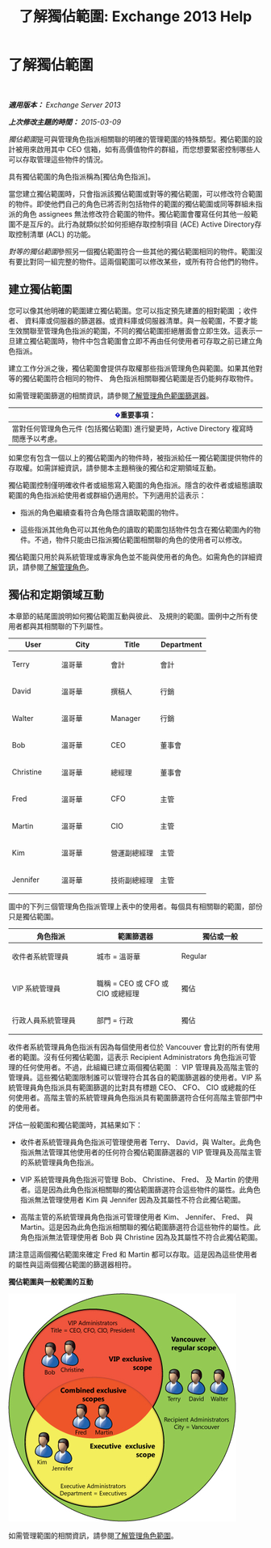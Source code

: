 ﻿---
title: '了解獨佔範圍: Exchange 2013 Help'
TOCTitle: 了解獨佔範圍
ms:assetid: 32492622-3b01-4e3b-8288-ed39525eea75
ms:mtpsurl: https://technet.microsoft.com/zh-tw/library/Dd638110(v=EXCHG.150)
ms:contentKeyID: 50472812
ms.date: 05/21/2018
mtps_version: v=EXCHG.150
ms.translationtype: MT
---

# 了解獨佔範圍

 

_**適用版本：** Exchange Server 2013_

_**上次修改主題的時間：** 2015-03-09_

*獨佔範圍*是可與管理角色指派相關聯的明確的管理範圍的特殊類型。獨佔範圍的設計被用來啟用其中 CEO 信箱，如有高價值物件的群組，而您想要緊密控制哪些人可以存取管理這些物件的情況。

具有獨佔範圍的角色指派稱為\[獨佔角色指派\]。

當您建立獨佔範圍時，只會指派該獨佔範圍或對等的獨佔範圍，可以修改符合範圍的物件。即使他們自己的角色已將否則包括物件的範圍的獨佔範圍或同等群組未指派的角色 assignees 無法修改符合範圍的物件。獨佔範圍會覆寫任何其他一般範圍不是互斥的。此行為就類似於如何拒絕存取控制項目 (ACE) Active Directory存取控制清單 (ACL) 的功能。

*對等的獨佔範圍*參照另一個獨佔範圍符合一些其他的獨佔範圍相同的物件。範圍沒有要比對同一組完整的物件。這兩個範圍可以修改某些，或所有符合他們的物件。

## 建立獨佔範圍

您可以像其他明確的範圍建立獨佔範圍。您可以指定預先建置的相對範圍 ；收件者、 資料庫或伺服器的篩選器。或資料庫或伺服器清單。與一般範圍，不要才能生效關聯至管理角色指派的範圍，不同的獨佔範圍拒絕層面會立即生效。這表示一旦建立獨佔範圍時，物件中包含範圍會立即不再由任何使用者可存取之前已建立角色指派。

建立工作分派之後，獨佔範圍會提供存取權那些指派管理角色與範圍。如果其他對等的獨佔範圍符合相同的物件、 角色指派相關聯獨佔範圍是否仍能夠存取物件。

如需管理範圍篩選的相關資訊，請參閱[了解管理角色範圍篩選器](understanding-management-role-scope-filters-exchange-2013-help.md)。

<table>
<thead>
<tr class="header">
<th><img src="images/Bb124558.important(EXCHG.150).gif" title="重要事項" alt="重要事項" />重要事項：</th>
</tr>
</thead>
<tbody>
<tr class="odd">
<td>當對任何管理角色元件 (包括獨佔範圍) 進行變更時，Active Directory 複寫時間應予以考慮。</td>
</tr>
</tbody>
</table>


如果您有包含一個以上的獨佔範圍內的物件時，被指派給任一獨佔範圍提供物件的存取權。如需詳細資訊，請參閱本主題稍後的獨佔和定期領域互動。

獨佔範圍控制僅明確收件者或組態寫入範圍的角色指派。隱含的收件者或組態讀取範圍的角色指派給使用者或群組仍適用於。下列適用於這表示：

  - 指派的角色繼續查看符合角色隱含讀取範圍的物件。

  - 這些指派其他角色可以其他角色的讀取的範圍包括物件包含在獨佔範圍內的物件。不過，物件只能由已指派獨佔範圍相關聯的角色的使用者可以修改。

獨佔範圍只用於與系統管理或專家角色並不能與使用者的角色。如需角色的詳細資訊，請參閱[了解管理角色](understanding-management-roles-exchange-2013-help.md)。

## 獨佔和定期領域互動

本章節的結尾圖說明如何獨佔範圍互動與彼此、 及規則的範圍。圖例中之所有使用者都與其相關聯的下列屬性。


<table>
<colgroup>
<col style="width: 25%" />
<col style="width: 25%" />
<col style="width: 25%" />
<col style="width: 25%" />
</colgroup>
<thead>
<tr class="header">
<th>User</th>
<th>City</th>
<th>Title</th>
<th>Department</th>
</tr>
</thead>
<tbody>
<tr class="odd">
<td><p>Terry</p></td>
<td><p>溫哥華</p></td>
<td><p>會計</p></td>
<td><p>會計</p></td>
</tr>
<tr class="even">
<td><p>David</p></td>
<td><p>溫哥華</p></td>
<td><p>撰稿人</p></td>
<td><p>行銷</p></td>
</tr>
<tr class="odd">
<td><p>Walter</p></td>
<td><p>溫哥華</p></td>
<td><p>Manager</p></td>
<td><p>行銷</p></td>
</tr>
<tr class="even">
<td><p>Bob</p></td>
<td><p>溫哥華</p></td>
<td><p>CEO</p></td>
<td><p>董事會</p></td>
</tr>
<tr class="odd">
<td><p>Christine</p></td>
<td><p>溫哥華</p></td>
<td><p>總經理</p></td>
<td><p>董事會</p></td>
</tr>
<tr class="even">
<td><p>Fred</p></td>
<td><p>溫哥華</p></td>
<td><p>CFO</p></td>
<td><p>主管</p></td>
</tr>
<tr class="odd">
<td><p>Martin</p></td>
<td><p>溫哥華</p></td>
<td><p>CIO</p></td>
<td><p>主管</p></td>
</tr>
<tr class="even">
<td><p>Kim</p></td>
<td><p>溫哥華</p></td>
<td><p>營運副總經理</p></td>
<td><p>主管</p></td>
</tr>
<tr class="odd">
<td><p>Jennifer</p></td>
<td><p>溫哥華</p></td>
<td><p>技術副總經理</p></td>
<td><p>主管</p></td>
</tr>
</tbody>
</table>


圖中的下列三個管理角色指派管理上表中的使用者。每個具有相關聯的範圍，部份只是獨佔範圍。


<table>
<colgroup>
<col style="width: 33%" />
<col style="width: 33%" />
<col style="width: 33%" />
</colgroup>
<thead>
<tr class="header">
<th>角色指派</th>
<th>範圍篩選器</th>
<th>獨佔或一般</th>
</tr>
</thead>
<tbody>
<tr class="odd">
<td><p>收件者系統管理員</p></td>
<td><p>城市 = 溫哥華</p></td>
<td><p>Regular</p></td>
</tr>
<tr class="even">
<td><p>VIP 系統管理員</p></td>
<td><p>職稱 = CEO 或 CFO 或 CIO 或總經理</p></td>
<td><p>獨佔</p></td>
</tr>
<tr class="odd">
<td><p>行政人員系統管理員</p></td>
<td><p>部門 = 行政</p></td>
<td><p>獨佔</p></td>
</tr>
</tbody>
</table>


收件者系統管理員角色指派有因為每個使用者位於 Vancouver 會比對的所有使用者的範圍。沒有任何獨佔範圍，這表示 Recipient Administrators 角色指派可管理的任何使用者。不過，此組織已建立兩個獨佔範圍 ︰ VIP 管理員及高階主管的管理員。這些獨佔範圍限制誰可以管理符合其各自的範圍篩選器的使用者。VIP 系統管理員角色指派具有範圍篩選的比對具有標題 CEO、 CFO、 CIO 或總裁的任何使用者。高階主管的系統管理員角色指派具有範圍篩選符合任何高階主管部門中的使用者。

評估一般範圍和獨佔範圍時，其結果如下：

  - 收件者系統管理員角色指派可管理使用者 Terry、 David，與 Walter。此角色指派無法管理其他使用者的任何符合獨佔範圍篩選器的 VIP 管理員及高階主管的系統管理員角色指派。

  - VIP 系統管理員角色指派可管理 Bob、 Christine、 Fred、 及 Martin 的使用者。這是因為此角色指派相關聯的獨佔範圍篩選符合這些物件的屬性。此角色指派無法管理使用者 Kim 與 Jennifer 因為及其屬性不符合此獨佔範圍。

  - 高階主管的系統管理員角色指派可管理使用者 Kim、 Jennifer、 Fred、 與 Martin。這是因為此角色指派相關聯的獨佔範圍篩選符合這些物件的屬性。此角色指派無法管理使用者 Bob 與 Christine 因為及其屬性不符合此獨佔範圍。

請注意這兩個獨佔範圍來確定 Fred 和 Martin 都可以存取。這是因為這些使用者的屬性與這兩個獨佔範圍的篩選器相符。

**獨佔範圍與一般範圍的互動**

![獨佔和定期領域互動](images/Dd638110.0aa26d1d-1fa6-44d8-802d-83d75cd2624c(EXCHG.150).jpg "獨佔和定期領域互動")

如需管理範圍的相關資訊，請參閱[了解管理角色範圍](understanding-management-role-scopes-exchange-2013-help.md)。

